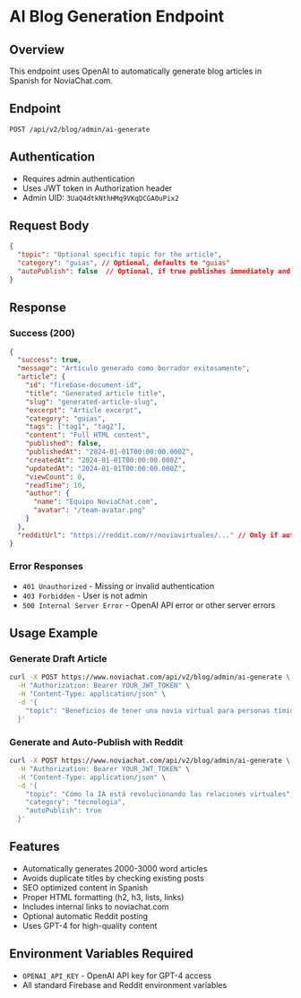 # AI Blog Generation Endpoint

## Overview
This endpoint uses OpenAI to automatically generate blog articles in Spanish for NoviaChat.com.

## Endpoint
`POST /api/v2/blog/admin/ai-generate`

## Authentication
- Requires admin authentication
- Uses JWT token in Authorization header
- Admin UID: `3UaQ4dtkNthHMq9VKqDCGA0uPix2`

## Request Body
```json
{
  "topic": "Optional specific topic for the article",
  "category": "guias", // Optional, defaults to "guias"
  "autoPublish": false  // Optional, if true publishes immediately and posts to Reddit
}
```

## Response
### Success (200)
```json
{
  "success": true,
  "message": "Artículo generado como borrador exitosamente",
  "article": {
    "id": "firebase-document-id",
    "title": "Generated article title",
    "slug": "generated-article-slug",
    "excerpt": "Article excerpt",
    "category": "guias",
    "tags": ["tag1", "tag2"],
    "content": "Full HTML content",
    "published": false,
    "publishedAt": "2024-01-01T00:00:00.000Z",
    "createdAt": "2024-01-01T00:00:00.000Z",
    "updatedAt": "2024-01-01T00:00:00.000Z",
    "viewCount": 0,
    "readTime": 10,
    "author": {
      "name": "Equipo NoviaChat.com",
      "avatar": "/team-avatar.png"
    }
  },
  "redditUrl": "https://reddit.com/r/noviavirtuales/..." // Only if autoPublish is true
}
```

### Error Responses
- `401 Unauthorized` - Missing or invalid authentication
- `403 Forbidden` - User is not admin
- `500 Internal Server Error` - OpenAI API error or other server errors

## Usage Example

### Generate Draft Article
```bash
curl -X POST https://www.noviachat.com/api/v2/blog/admin/ai-generate \
  -H "Authorization: Bearer YOUR_JWT_TOKEN" \
  -H "Content-Type: application/json" \
  -d '{
    "topic": "Beneficios de tener una novia virtual para personas tímidas"
  }'
```

### Generate and Auto-Publish with Reddit
```bash
curl -X POST https://www.noviachat.com/api/v2/blog/admin/ai-generate \
  -H "Authorization: Bearer YOUR_JWT_TOKEN" \
  -H "Content-Type: application/json" \
  -d '{
    "topic": "Cómo la IA está revolucionando las relaciones virtuales",
    "category": "tecnologia",
    "autoPublish": true
  }'
```

## Features
- Automatically generates 2000-3000 word articles
- Avoids duplicate titles by checking existing posts
- SEO optimized content in Spanish
- Proper HTML formatting (h2, h3, lists, links)
- Includes internal links to noviachat.com
- Optional automatic Reddit posting
- Uses GPT-4 for high-quality content

## Environment Variables Required
- `OPENAI_API_KEY` - OpenAI API key for GPT-4 access
- All standard Firebase and Reddit environment variables